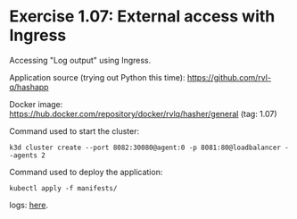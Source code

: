 # Exercise 1.07: External access with Ingress

Accessing "Log output" using Ingress.

Application source (trying out Python this time):
https://github.com/rvl-q/hashapp

Docker image:
https://hub.docker.com/repository/docker/rvlq/hasher/general (tag: 1.07)

Command used to start the cluster:
```
k3d cluster create --port 8082:30080@agent:0 -p 8081:80@loadbalancer --agents 2
```

Command used to deploy the application:
```
kubectl apply -f manifests/
```
logs:
[here](./e107.txt).

